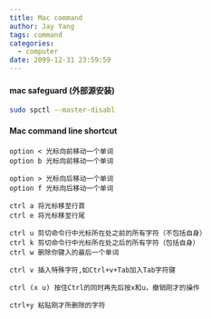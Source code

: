 ```yaml
---
title: Mac command
author: Jay Yang
tags: command
categories:
  - computer
date: 2099-12-31 23:59:59
---
```


#### mac safeguard (外部源安装)

```bash
sudo spctl --master-disabl
```

#### Mac command line shortcut

    option < 光标向前移动一个单词
    option b 光标向前移动一个单词

    option > 光标向后移动一个单词
    option f 光标向后移动一个单词

    ctrl a 将光标移至行首
    ctrl e 将光标移至行尾

    ctrl u 剪切命令行中光标所在处之前的所有字符（不包括自身）
    ctrl k 剪切命令行中光标所在处之后的所有字符（包括自身）
    ctrl w 删除你键入的最后一个单词

    ctrl v 插入特殊字符,如Ctrl+v+Tab加入Tab字符键

    ctrl (x u) 按住Ctrl的同时再先后按x和u，撤销刚才的操作

    ctrl+y 粘贴刚才所删除的字符
